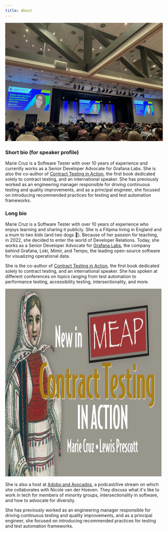 ```yaml
---
title: About
---
```


<img src="../images/marie_cruz_keynote.jpeg" alt="Marie Cruz on stage at AutomationStar 2023">

### Short bio (for speaker profile)

Marie Cruz is a Software Tester with over 10 years of experience and currently works as a Senior Developer Advocate for Grafana Labs. She is also the co-author of [Contract Testing in Action](https://shortener.manning.com/qOn2), the first book dedicated solely to contract testing, and an international speaker. She has previously worked as an engineering manager responsible for driving continuous testing and quality improvements, and as a principal engineer, she focused on introducing recommended practices for testing and test automation frameworks.

### Long bio

Marie Cruz is a Software Tester with over 10 years of experience who enjoys learning and sharing it publicly. She is a Filipina living in England and a mum to two kids (and two dogs 🐾). Because of her passion for teaching, in 2022, she decided to enter the world of Developer Relations. Today, she works as a Senior Developer Advocate for [Grafana Labs](https://grafana.com/), the company behind Grafana, Loki, Mimir, and Tempo, the leading open-source software for visualizing operational data. 

She is the co-author of [Contract Testing in Action](https://shortener.manning.com/qOn2), the first book dedicated solely to contract testing, and an international speaker. She has spoken at different conferences on topics ranging from test automation to performance testing, accessibility testing, intersectionality, and more. 

<img src="../images/contract_testing.png" alt="Contract Testing in Action cover" width="500" height="600">

She is also a host at [Adobo and Avocados](https://www.youtube.com/@adoboandavocados), a podcast/live stream on which she collaborates with Nicole van der Hoeven. They discuss what it's like to work in tech for members of minority groups, intersectionality in software, and how to advocate for diversity.

She has previously worked as an engineering manager responsible for driving continuous testing and quality improvements, and as a principal engineer, she focused on introducing recommended practices for testing and test automation frameworks.

